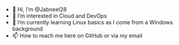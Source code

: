 - 👋 Hi, I’m @Jabneel28
- 👀 I’m interested in Cloud and DevOps
- 🌱 I’m currently learning Linux basics as I come from a Windows background
- 📫 How to reach me here on GitHub or via my email

<!---
Jabneel28/Jabneel28 is a ✨ special ✨ repository because its `README.md` (this file) appears on your GitHub profile.
You can click the Preview link to take a look at your changes.
--->
